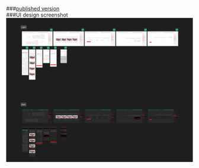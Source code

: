 ###[published version](https://crave-lever-40673546.figma.site) <br>
###UI design screenshot <br>
![](https://github.com/moghadam-pro/CSR-Key---Cert-Generator/blob/main/Screenshot.png)
